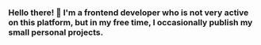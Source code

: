 ### Hello there! 👋 I'm a frontend developer who is not very active on this platform, but in my free time, I occasionally publish my small personal projects.
